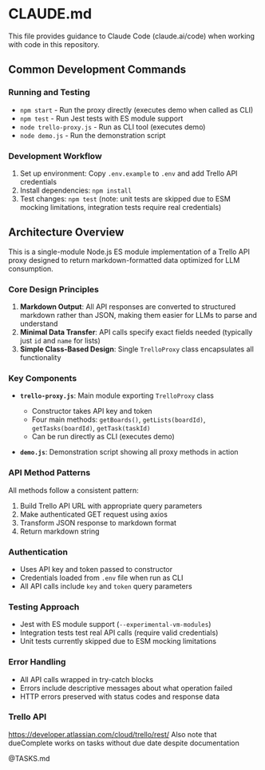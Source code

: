 # CLAUDE.md

This file provides guidance to Claude Code (claude.ai/code) when working with code in this repository.

## Common Development Commands

### Running and Testing
- `npm start` - Run the proxy directly (executes demo when called as CLI)
- `npm test` - Run Jest tests with ES module support
- `node trello-proxy.js` - Run as CLI tool (executes demo)
- `node demo.js` - Run the demonstration script

### Development Workflow
1. Set up environment: Copy `.env.example` to `.env` and add Trello API credentials
2. Install dependencies: `npm install`
3. Test changes: `npm test` (note: unit tests are skipped due to ESM mocking limitations, integration tests require real credentials)

## Architecture Overview

This is a single-module Node.js ES module implementation of a Trello API proxy designed to return markdown-formatted data optimized for LLM consumption.

### Core Design Principles
1. **Markdown Output**: All API responses are converted to structured markdown rather than JSON, making them easier for LLMs to parse and understand
2. **Minimal Data Transfer**: API calls specify exact fields needed (typically just `id` and `name` for lists)
3. **Simple Class-Based Design**: Single `TrelloProxy` class encapsulates all functionality

### Key Components
- **`trello-proxy.js`**: Main module exporting `TrelloProxy` class
  - Constructor takes API key and token
  - Four main methods: `getBoards()`, `getLists(boardId)`, `getTasks(boardId)`, `getTask(taskId)`
  - Can be run directly as CLI (executes demo)
  
- **`demo.js`**: Demonstration script showing all proxy methods in action

### API Method Patterns
All methods follow a consistent pattern:
1. Build Trello API URL with appropriate query parameters
2. Make authenticated GET request using axios
3. Transform JSON response to markdown format
4. Return markdown string

### Authentication
- Uses API key and token passed to constructor
- Credentials loaded from `.env` file when run as CLI
- All API calls include `key` and `token` query parameters

### Testing Approach
- Jest with ES module support (`--experimental-vm-modules`)
- Integration tests test real API calls (require valid credentials)
- Unit tests currently skipped due to ESM mocking limitations

### Error Handling
- All API calls wrapped in try-catch blocks
- Errors include descriptive messages about what operation failed
- HTTP errors preserved with status codes and response data

### Trello API
https://developer.atlassian.com/cloud/trello/rest/
Also note that dueComplete works on tasks without due date despite documentation 

@TASKS.md
